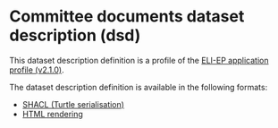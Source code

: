 # Committee documents dataset description (dsd)

This dataset description definition is a profile of the [ELI-EP application profile (v2.1.0)](https://europarl.github.io/eli-ep/2.1.0/).

The dataset description definition is available in the following formats:
- [SHACL (Turtle serialisation)](./eli-ep_committee-documents.shacl.ttl)
- [HTML rendering](https://europarl.github.io/eli-ep/dsd/committee-documents)
